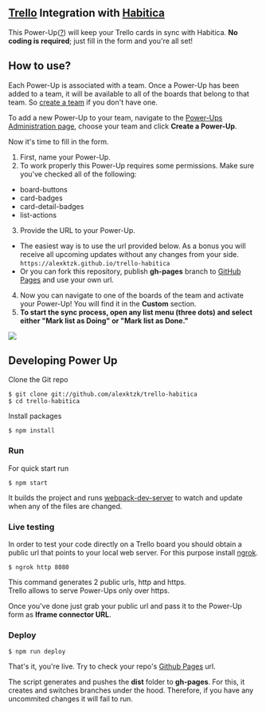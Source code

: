 ## [Trello](https://trello.com) Integration with [Habitica](https://habitica.com)

This Power-Up([?](https://trello.com/en/guide/power-up-productivity)) will keep your Trello cards in sync with Habitica. **No coding is required**; just fill in the form and you're all set!

## How to use?

Each Power-Up is associated with a team. Once a Power-Up has been added to a team, it will be available to all of the boards that belong to that team. So [create a team](https://trello.com/en/guide/create-a-team.html) if you don't have one.

To add a new Power-Up to your team, navigate to the [Power-Ups Administration page](https://trello.com/power-ups/admin), choose your team and click **Create a Power-Up**.

Now it's time to fill in the form.

1. First, name your Power-Up.
2. To work properly this Power-Up requires some permissions. Make sure you've checked all of the following:

- board-buttons
- card-badges
- card-detail-badges
- list-actions

3. Provide the URL to your Power-Up.

- The easiest way is to use the url provided below. As a bonus you will receive all upcoming updates without any changes from your side.  
  `https://alexktzk.github.io/trello-habitica`
- Or you can fork this repository, publish **gh-pages** branch to [GitHub Pages](https://pages.github.com) and use your own url.

4. Now you can navigate to one of the boards of the team and activate your Power-Up! You will find it in the **Custom** section.
5. **To start the sync process, open any list menu (three dots) and select either "Mark list as Doing" or "Mark list as Done."**

![](https://github.com/alexktzk/trello-habitica/blob/master/docs/img/ui.png)

## Developing Power Up

Clone the Git repo

```
$ git clone git://github.com/alexktzk/trello-habitica
$ cd trello-habitica
```

Install packages

```
$ npm install
```

### Run

For quick start run

```
$ npm start
```

It builds the project and runs [webpack-dev-server](https://webpack.js.org/configuration/dev-server/) to watch and update when any of the files are changed.

### Live testing

In order to test your code directly on a Trello board you should obtain a public url that points to your local web server. For this purpose install [ngrok](https://ngrok.com/).

```
$ ngrok http 8080
```

This command generates 2 public urls, http and https. \
Trello allows to serve Power-Ups only over https.

Once you've done just grab your public url and pass it to the Power-Up form as **Iframe connector URL**.

### Deploy

```
$ npm run deploy
```

That's it, you're live. Try to check your repo's [Github Pages](https://pages.github.com/) url.

The script generates and pushes the **dist** folder to **gh-pages**. For this, it creates and switches branches under the hood. Therefore, if you have any uncommited changes it will fail to run.
